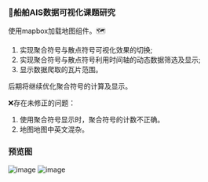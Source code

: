 ### 🚢船舶AIS数据可视化课题研究


使用mapbox加载地图组件。🗺

1. 实现聚合符号与散点符号可视化效果的切换;
2. 实现聚合符号与散点符号利用时间轴的动态数据筛选及显示;
3. 显示数据爬取的瓦片范围。

后期将继续优化聚合符号的计算及显示。

❌存在未修正的问题：
1. 使用聚合符号显示时，聚合符号的计数不正确。
2. 地图地图中英文混杂。

### 预览图
![image](https://user-images.githubusercontent.com/64085199/168967980-f2781e30-09dd-4c43-bf48-24c34551d38e.png)
![image](https://user-images.githubusercontent.com/64085199/168968054-8edf9261-c8da-4f88-b33c-aba24ccae96e.png)
